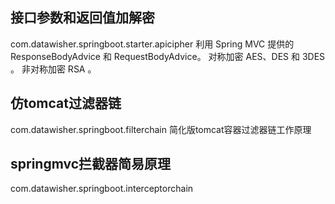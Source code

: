 ## 接口参数和返回值加解密
com.datawisher.springboot.starter.apicipher
利用 Spring MVC 提供的 ResponseBodyAdvice 和 RequestBodyAdvice。
对称加密 AES、DES 和 3DES 。
非对称加密 RSA 。

## 仿tomcat过滤器链
com.datawisher.springboot.filterchain
简化版tomcat容器过滤器链工作原理

## springmvc拦截器简易原理
com.datawisher.springboot.interceptorchain
